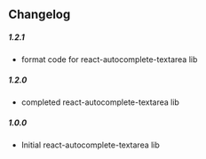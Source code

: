 ## Changelog

##### 1.2.1

- format code for react-autocomplete-textarea lib

##### 1.2.0

- completed react-autocomplete-textarea lib

##### 1.0.0

- Initial react-autocomplete-textarea lib
